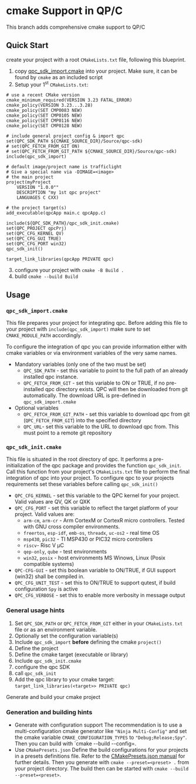 # cmake Support in QP/C

This branch adds comprehensive cmake support to QP/C

## Quick Start

create your project with a root `CMakeLists.txt` file, following this blueprint.
1. copy [qpc_sdk_import.cmake](3rd_party/cmake/qpc_sdk_import.cmake) into your project. Make sure, it can be found by `cmake` as an included script
2. Setup your 1<sup>st</sup> `CMakeLists.txt`:
```
# use a recent CMake version
cmake_minimum_required(VERSION 3.23 FATAL_ERROR)
cmake_policy(VERSION 3.23...3.28)
cmake_policy(SET CMP0083 NEW)
cmake_policy(SET CMP0105 NEW)
cmake_policy(SET CMP0116 NEW)
cmake_policy(SET CMP0128 NEW)

# include general project config & import qpc
set(QPC_SDK_PATH ${CMAKE_SOURCE_DIR}/Source/qpc-sdk)
# set(QPC_FETCH_FROM_GIT ON)
# set(QPC_FETCH_FROM_GIT_PATH ${CMAKE_SOURCE_DIR}/Source/qpc-sdk)
include(qpc_sdk_import)

# default image/project name is trafficlight
# Give a special name via -DIMAGE=<image>
# the main project
project(myProject
    VERSION "1.0.0""
    DESCRIPTION "my 1st qpc project"
    LANGUAGES C CXX)

# the project target(s)
add_executable(qpcApp main.c qpcApp.c)

include(${QPC_SDK_PATH}/qpc_sdk_init.cmake)
set(QPC_PROJECT qpcPrj)
set(QPC_CFG_KERNEL QV)
set(QPC_CFG_GUI TRUE)
set(QPC_CFG_PORT win32)
qpc_sdk_init()

target_link_libraries(qpcApp PRIVATE qpc)
```
3. configure your project with
   `cmake -B Build .`
4. build
   `cmake --build Build`

## Usage
### `qpc_sdk_import.cmake`
This file prepares your project for integrating qpc.
Before adding this file to your project with `include(qpc_sdk_import)` make sure to set `CMAKE_MODULE_PATH` accordingly.

To configure the integration of qpc you can provide information either with cmake variables or via environment variables of the very same names.

* Mandatory variables (only one of the two must be set)
  - `QPC_SDK_PATH` - set this variable to point to the full path of an already installed qpc instance.
  - `QPC_FETCH_FROM_GIT` - set this variable to ON or TRUE, if no pre-installed qpc directory exists. QPC
    will then be downloaded from git automatically. The download URL is pre-defined in `qpc_sdk_import.cmake`
* Optional variables
  - `QPC_FETCH_FROM_GIT_PATH` - set this variable to download qpc from git (`QPC_FETCH_FROM_GIT`) into the
    specified directory
  - `QPC_URL`- set this variable to the URL to download qpc from. This must point to a remote git
    repository

### `qpc_sdk_init.cmake`
This file is situated in the root directory of qpc. It performs a pre-initialization of the qpc package and provides the function `qpc_sdk_init`. Call this function from your project's `CMakeLists.txt` file to perform the final integration of qpc into your project. To configure qpc to your projects requirements set these variables before calling `qpc_sdk_init()`

* `QPC_CFG_KERNEL` - set this variable to the QPC kernel for your project. Valid values are QV, QK or QXK
* `QPC_CFG_PORT` - set this variable to reflect the target platform of your project. Valid values are:
  + `arm-cm`, `arm-cr` - Arm CortexM or CortexR micro controllers. Tested with GNU cross compiler environments.
  + `freertos`, `esp-idf`, `emb-os`, `threadx`, `uc-os2` - real time OS
  + `msp430`, `pic32` - TI MSP430 or PIC32 micro controllers
  + `riscv`- Risc V µC
  + `qep-only`, `qube` - test environments
  + `win32`, `posix` - host environments MS Winows, Linux (Posix compatible systems)
* `QPC-CFG-GUI` - set this boolean variable to ON/TRUE, if GUI support (win32) shall be compiled in.
* `QPC_CFG_UNIT_TEST` - set this to ON/TRUE to support qutest, if build configuration `Spy` is active
* `QPC_CFG_VERBOSE` - set this to enable more verbosity in message output

### General usage hints
1. Set `QPC_SDK_PATH` or `QPC_FETCH_FROM_GIT` either in your `CMakeLists.txt` file or as an environment variable.
2. Optionally set the configuration variable(s)
3. Include `qpc_sdk_import` __before__ defining the cmake `project()`
4. Define the project
5. Define the cmake target (executable or library)
6. Include `qpc_sdk_init.cmake`
7. configure the qpc SDK
8. call `qpc_sdk_init`
9. Add the qpc library to your cmake target:
   `target_link_libraries(<target>> PRIVATE qpc)`

Generate and build your cmake project

### Generation and building hints
* Generate with configuration support
  The recommendation is to use a multi-configuration cmake generator like `"Ninja Multi-Config"` and set the cmake variable `CMAKE_CONFIGURATION_TYPES` to `"Debug;Release;Spy"`.
  Then you can build with `cmake --build <build directory> --config=<config>.
* Use `CMakePresets.json`
  Define the build configurations for your projects in a presets definitions file.
  Refer to the [CMakePresets.json manual](https://cmake.org/cmake/help/latest/manual/cmake-presets.7.html) for further details.
  Then you generate with `cmake --preset=<preset> .` from your project directory. The build then can be started with `cmake --build --preset=<preset>`.
